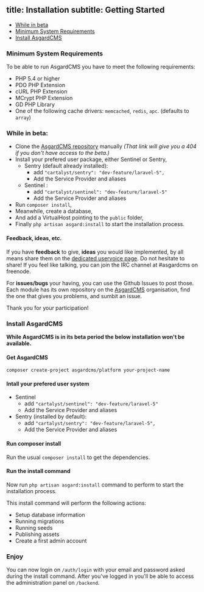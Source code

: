 title: Installation
subtitle: Getting Started
-------

- [While in beta](#while-in-beta)
- [Minimum System Requirements](#minimum-system-requirements)
- [Install AsgardCMS](#install-asgardcms)

### <a name="minimum-system-requirements" class="anchor" href="#minimum-system-requirements"></a> Minimum System Requirements

To be able to run AsgardCMS you have to meet the following requirements:

- PHP 5.4 or higher
- PDO PHP Extension
- cURL PHP Extension
- MCrypt PHP Extension
- GD PHP Library
- One of the following cache drivers: `memcached`, `redis`, `apc`. (defaults to `array`)

### <a name="while-in-beta" class="anchor" href="#while-in-beta"></a> While in beta:

- Clone the [AsgardCMS repository](https://github.com/AsgardCms/Platform) manually *(That link will give you a 404 if you don't have access to the beta.)*
- Install your prefered user package, either Sentinel or Sentry,
	- Sentry (default already installed): 
		- add `"cartalyst/sentry": "dev-feature/laravel-5",`
		- Add the Service Provider and aliases
	- Sentinel :
		- add `"cartalyst/sentinel": "dev-feature/laravel-5"`
		- Add the Service Provider and aliases
- Run `composer install`,
- Meanwhile, create a database,
- And add a VirtualHost pointing to the `public` folder,
- Finally `php artisan asgard:install` to start the installation process.


#### Feedback, ideas, etc.
If you have **feedback** to give, **ideas** you would like implemented, by all means share them on the [dedicated uservoice page](http://asgardcms.uservoice.com/). Do not hesitate to share! If you feel like talking, you can join the IRC channel at #asgardcms on freenode.

For **issues/bugs** your having, you can use the Github Issues to post those. Each module has its own repository on the [AsgardCMS](https://github.com/AsgardCms) organisation, find the one that gives you problems, and sumbit an issue.

Thank you for your participation!

### <a name="install-asgardcms" class="anchor" href="#install-asgardcms"></a> Install AsgardCMS

**While AsgardCMS is in its beta period the below installation won't be available.**

#### Get AsgardCMS

``` .language-bash
composer create-project asgardcms/platform your-project-name
```

#### Intall your prefered user system

- Sentinel
	- add `"cartalyst/sentinel": "dev-feature/laravel-5"`
	- Add the Service Provider and aliases
- Sentry (installed by default): 
	- add `"cartalyst/sentry": "dev-feature/laravel-5",`
	- Add the Service Provider and aliases

#### Run composer install

Run the usual `composer install` to get the dependencies.


#### Run the install command

Now run `php artisan asgard:install` command to perform to start the installation process.

This install command will perform the following actions:

- Setup database information
- Running migrations
- Running seeds
- Publishing assets
- Create a first admin account


### Enjoy

You can now login on `/auth/login` with your email and password asked during the install command. After you've logged in you'll be able to access the administration panel on `/backend`.
